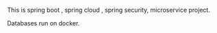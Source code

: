 This is spring boot , spring cloud , spring security, microservice project.

Databases run on docker.
